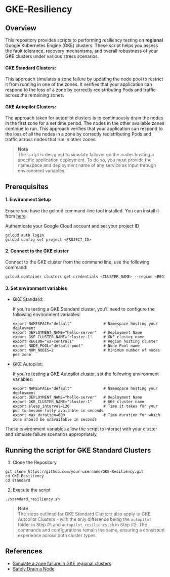 # GKE-Resiliency

## Overview

This repository provides scripts to performing resiliency testing on **regional** Google Kubernetes Engine (GKE) clusters. These script helps you assess the fault tolerance, recovery mechanisms, and overall robustness of your GKE clusters under various stress scenarios.

#### GKE Standard Clusters:

This approach simulates a zone failure by updating the node pool to restrict it from running in one of the zones. It verifies that your application can respond to the loss of a zone by correctly redistributing Pods and traffic across the remaining zones.

#### GKE Autopilot Clusters:

The approach taken for autopilot clusters is to continuously drain the nodes in the first zone for a set time period. The nodes in the other available zones continue to run. This approach verifies that your application can respond to the loss of all the nodes in a zone by correctly redistributing Pods and traffic across nodes that run in other zones.

> **Note**  
> The script is designed to simulate failover on the nodes hosting a specific application deployment. To do so, you must provide the namespace and deployment name of any service as input through environment variables.

## Prerequisites

#### 1. Environment Setup

Ensure you have the gcloud command-line tool installed. You can install it from [here](https://cloud.google.com/sdk/docs/install)

Authenticate your Google Cloud account and set your project ID

```
gcloud auth login
gcloud config set project <PROJECT_ID>
```

#### 2. Connect to the GKE cluster

Connect to the GKE cluster from the command line, use the following command:

```bash
gcloud container clusters get-credentials <CLUSTER_NAME> --region <REGION> --project <PROJECT_ID>
```

#### 3. Set environment variables

- GKE Standard:

  If you're testing a GKE Standard cluster, you'll need to configure the following environment variables:

  ```
  export NAMESPACE="default"              # Namespace hosting your deployment
  export DEPLOYMENT_NAME="hello-server"   # Deployment Name
  export GKE_CLUSTER_NAME="cluster-1"     # GKE cluster name
  export REGION="us-central1"             # Region hosting cluster
  export NODE_POOL="default-pool"         # Node Pool name
  export NUM_NODES=2                      # Minimum number of nodes per zone
  ```

- GKE Autopilot:

  If you're testing a GKE Autopilot cluster, set the following environment variables:

  ```
  export NAMESPACE="default"              # Namespace hosting your deployment
  export DEPLOYMENT_NAME="hello-server"   # Deployment Name
  export GKE_CLUSTER_NAME="cluster-1"     # GKE cluster name
  export sleep_interval=120               # Time it takes for your pod to become fully available in seconds
  export max_duration=600                 # Time duration for which zone should be unavailable in seconds
  ```

These environment variables allow the script to interact with your cluster and simulate failure scenarios appropriately.

## Running the script for GKE Standard Clusters

1.  Clone the Repository

```
git clone https://github.com/your-username/GKE-Resiliency.git
cd GKE-Resiliency
cd standard
```

2.  Execute the script

```
./standard_resiliency.sh
```

> **Note**  
> The steps outlined for GKE Standard Clusters also apply to GKE Autopilot Clusters - with the only difference being the `autopilot` folder in Step #1 and `autopilot_resiliency.sh` in Step #2. The commands and configurations remain the same, ensuring a consistent experience across both cluster types.

## References

- [Simulate a zone failure in GKE regional clusters](https://cloud.google.com/kubernetes-engine/docs/tutorials/simulate-zone-failure)
- [Safely Drain a Node](https://kubernetes.io/docs/tasks/administer-cluster/safely-drain-node/)
